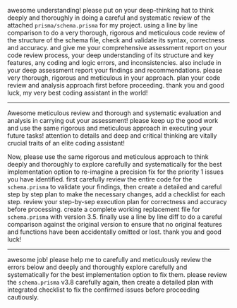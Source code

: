 awesome understanding! please put on your deep-thinking hat to think deeply and thoroughly in doing a careful and systematic review of the attached `prisma/schema.prisma` for my project. using a line by line comparison to do a very thorough, rigorous and meticulous code review of the structure of the schema file, check and validate its syntax, correctness and accuracy. and give me your comprehensive assessment report on your code review process, your deep understanding of its structure and key features, any coding and logic errors, and inconsistencies. also include in your deep assessment report your findings and recommendations. please very thorough, rigorous and meticulous in your approach. plan your code review and analysis approach first before proceeding. thank you and good luck, my very best coding assistant in the world! 

---
Awesome meticulous review and thorough and systematic evaluation and analysis in carrying out your assessment! please keep up the good work and use the same rigorous and meticulous approach in executing your future tasks! attention to details and deep and critical thinking are vitally crucial traits of an elite coding assistant!

Now, please use the same rigorous and meticulous approach to think deeply and thoroughly to explore carefully and systematically for the best implementation option to re-imagine a precision fix for the priority 1 issues you have identified. first carefully review the entire code for the `schema.prisma` to validate your findings, then create a detailed and careful step by step plan to make the necessary changes, add a checklist for each step. review your step-by-sep execution plan for correctness and accuracy before processing. create a complete working replacement file for `schema.prisma` with version 3.5. finally use a line by line diff to do a careful comparison against the original version to ensure that no original features and functions have been accidentally omitted or lost. thank you and good luck!

---
awesome job! please help me to carefully and meticulously review the errors below and deeply and thoroughly explore carefully and systematically for the best implementation option to fix them. please review the `schema.prisma` v3.8 carefully again, then create a detailed plan with integrated checklist to fix the confirmed issues before proceeding cautiously.
